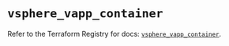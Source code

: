 # `vsphere_vapp_container`

Refer to the Terraform Registry for docs: [`vsphere_vapp_container`](https://registry.terraform.io/providers/hashicorp/vsphere/2.9.0/docs/resources/vapp_container).
